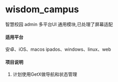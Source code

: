 # wisdom_campus

智慧校园 admin 多平台UI 通用模块,已处理了屏幕适配

#### 适用平台
安卓、iOS、macos ipados、windows、linux、web

#### 项目说明
1. 计划使用GetX做导航和状态管理